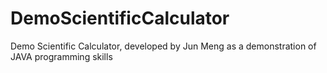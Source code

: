 # DemoScientificCalculator
Demo Scientific Calculator, developed by Jun Meng as a demonstration of JAVA programming skills
